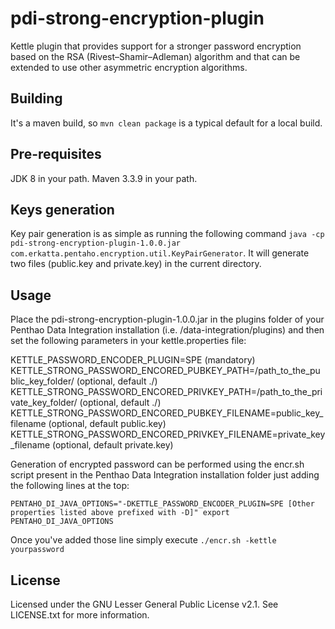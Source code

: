 # pdi-strong-encryption-plugin
Kettle plugin that provides support for a stronger password encryption based on the RSA (Rivest–Shamir–Adleman) algorithm and that can be extended to use other asymmetric encryption algorithms.

Building
--------
It's a maven build, so `mvn clean package` is a typical default for a local build.

Pre-requisites
---------------
JDK 8 in your path.
Maven 3.3.9 in your path.

Keys generation
---------------
Key pair generation is as simple as running the following command `java -cp pdi-strong-encryption-plugin-1.0.0.jar com.erkatta.pentaho.encryption.util.KeyPairGenerator`. It will generate two files (public.key and private.key) in the current directory.

Usage
-----
Place the pdi-strong-encryption-plugin-1.0.0.jar in the plugins folder of your Penthao Data Integration installation (i.e. /data-integration/plugins) and then set the following parameters in your kettle.properties file:

KETTLE_PASSWORD_ENCODER_PLUGIN=SPE (mandatory)
KETTLE_STRONG_PASSWORD_ENCORED_PUBKEY_PATH=/path_to_the_public_key_folder/ (optional, default ./)
KETTLE_STRONG_PASSWORD_ENCORED_PRIVKEY_PATH=/path_to_the_private_key_folder/ (optional, default ./)
KETTLE_STRONG_PASSWORD_ENCORED_PUBKEY_FILENAME=public_key_filename (optional, default public.key)
KETTLE_STRONG_PASSWORD_ENCORED_PRIVKEY_FILENAME=private_key_filename (optional, default private.key)

Generation of encrypted password can be performed using the encr.sh script present in the Penthao Data Integration installation folder just adding the following lines at the top:

`PENTAHO_DI_JAVA_OPTIONS="-DKETTLE_PASSWORD_ENCODER_PLUGIN=SPE [Other properties listed above prefixed with -D]"
export PENTAHO_DI_JAVA_OPTIONS`

Once you've added those line simply execute `./encr.sh -kettle yourpassword`

License
-------
Licensed under the GNU Lesser General Public License v2.1. See LICENSE.txt for more information.
